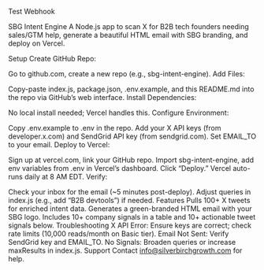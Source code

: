 Test Webhook

SBG Intent Engine
A Node.js app to scan X for B2B tech founders needing sales/GTM help, generate a beautiful HTML email with SBG branding, and deploy on Vercel.

Setup
Create GitHub Repo:

Go to github.com, create a new repo (e.g., sbg-intent-engine).
Add Files:

Copy-paste index.js, package.json, .env.example, and this README.md into the repo via GitHub’s web interface.
Install Dependencies:

No local install needed; Vercel handles this.
Configure Environment:

Copy .env.example to .env in the repo.
Add your X API keys (from developer.x.com) and SendGrid API key (from sendgrid.com).
Set EMAIL_TO to your email.
Deploy to Vercel:

Sign up at vercel.com, link your GitHub repo.
Import sbg-intent-engine, add env variables from .env in Vercel’s dashboard.
Click “Deploy.” Vercel auto-runs daily at 8 AM EDT.
Verify:

Check your inbox for the email (~5 minutes post-deploy).
Adjust queries in index.js (e.g., add “B2B devtools”) if needed.
Features
Pulls 100+ X tweets for enriched intent data.
Generates a green-branded HTML email with your SBG logo.
Includes 10+ company signals in a table and 10+ actionable tweet signals below.
Troubleshooting
X API Error: Ensure keys are correct; check rate limits (10,000 reads/month on Basic tier).
Email Not Sent: Verify SendGrid key and EMAIL_TO.
No Signals: Broaden queries or increase maxResults in index.js.
Support
Contact info@silverbirchgrowth.com for help.
